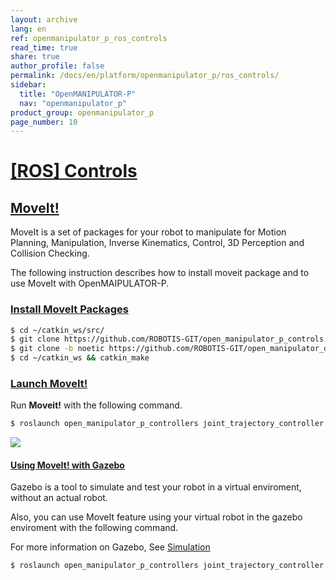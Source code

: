 ```yaml
---
layout: archive
lang: en
ref: openmanipulator_p_ros_controls
read_time: true
share: true
author_profile: false
permalink: /docs/en/platform/openmanipulator_p/ros_controls/
sidebar:
  title: "OpenMANIPULATOR-P"
  nav: "openmanipulator_p"
product_group: openmanipulator_p
page_number: 10
---
```


<style>body {counter-reset: h1 9 !important;}</style>

# [[ROS] Controls](#ros-controls)

## [MoveIt!](#moveit)
MoveIt is a set of packages for your robot to manipulate for Motion Planning, Manipulation, Inverse Kinematics, Control, 3D Perception and Collision Checking. 

The following instruction describes how to install moveit package and to use MoveIt with OpenMAIPULATOR-P.

### [Install MoveIt Packages](#install-moveit-packages)

```bash
$ cd ~/catkin_ws/src/
$ git clone https://github.com/ROBOTIS-GIT/open_manipulator_p_controls.git
$ git clone -b noetic https://github.com/ROBOTIS-GIT/open_manipulator_dependencies.git
$ cd ~/catkin_ws && catkin_make
```

### [Launch MoveIt!](#launch-moveit)
Run **Moveit!** with the following command.

  ``` bash
  $ roslaunch open_manipulator_p_controllers joint_trajectory_controller.launch sim:=false
  ```
  
  ![](/assets/images/platform/openmanipulator_p/moveit_launch.png)  
  
#### [Using MoveIt! with Gazebo](#using-moveit-with-gazebo)
Gazebo is a tool to simulate and test your robot in a virtual enviroment, without an actual robot.  

Also, you can use MoveIt feature using your virtual robot in the gazebo enviroment with the following command.

For more information on Gazebo, See [Simulation](/docs/en/platform/openmanipulator_p/ros_simulation/#ros-simulation)

```bash
$ roslaunch open_manipulator_p_controllers joint_trajectory_controller.launch
```
